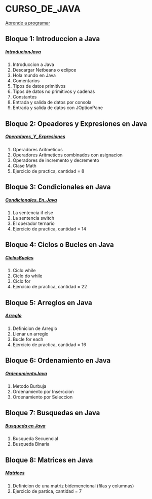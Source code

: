 # CURSO_DE_JAVA

[Aprende a programar](https://youtu.be/rSXSqlzwyp4)

## Bloque 1: Introduccion a Java
##### [IntroducionJava](https://github.com/naomipoclava2021/CURSO_DE_JAVA/tree/main/IntroducionJava/src/controlador)
1. Introduccion a Java
2. Descargar Netbeans o eclipce
3. Hola mundo en Java
4. Comentarios
5. Tipos de datos primitivos
6. Tipos de datos no primitivos y cadenas
7. Constantes
8. Entrada y salida de datos por consola
9. Entrada y salida de datos con JOptionPane

## Bloque 2: Opeadores y Expresiones en Java
##### [Operadores_Y_Expresiones](https://github.com/naomipoclava2021/CURSO_DE_JAVA/tree/main/Operadores_Y_Expresiones/src/bloque2)
1. Operadores Aritmeticos
2. Operadores Aritmeticos combinados con asignacion
3. Operadores de incremento y decremento
4. Clase Math
5. Ejercicio de practica, cantidad = 8

## Bloque 3: Condicionales en Java
##### [Condicionales_En_Java](https://github.com/naomipoclava2021/CURSO_DE_JAVA/tree/main/Condicionales_En_Java/src/bloque3)
1. La sentencia if else
2. La sentencia switch
3. El operador ternario
4. Ejercicio de practica, cantidad = 14

## Bloque 4: Ciclos o Bucles en Java
##### [CiclosBucles](https://github.com/naomipoclava2021/CURSO_DE_JAVA/tree/main/CiclosBucles/src/bloque4)
1. Ciclo while
2. Ciclo do while
3. Ciclo for
4. Ejercicio de practica, cantidad = 22

## Bloque 5: Arreglos en Java
##### [Arreglo](https://github.com/naomipoclava2021/CURSO_DE_JAVA/tree/main/Arreglo/src/bloque5)
1. Definicion de Arreglo
2. Llenar un arreglo
3. Bucle for each
4. Ejercicio de practica, cantidad = 16

## Bloque 6: Ordenamiento en Java
##### [OrdenamientoJava](https://github.com/naomipoclava2021/CURSO_DE_JAVA/tree/main/OrdenamientoJava/src/bloque6)
1. Metodo Burbuja
2. Ordenamiento por Inserccion
3. Ordenamiento por Seleccion

## Bloque 7: Busquedas en Java
##### [Busqueda en Java](https://github.com/naomipoclava2021/CURSO_DE_JAVA/tree/main/Busqueda%20en%20Java/src/bloque7)
1. Busqueda Secuencial
2. Busqueda Binaria

## Bloque 8: Matrices en Java
##### [Matrices](https://github.com/naomipoclava2021/CURSO_DE_JAVA/tree/main/Matrices/src/bloque8)
1. Definicion de una matriz bidemencional (filas y columnas)
2. Ejercicio de partica, cantidad = 7

